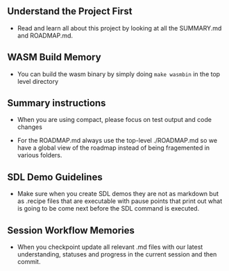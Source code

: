 ## Understand the Project First
- Read and learn all about this project by looking at all the SUMMARY.md and ROADMAP.md.  

## WASM Build Memory
- You can build the wasm binary by simply doing `make wasmbin` in the top level directory
## Summary instructions

- When you are using compact, please focus on test output and code changes

- For the ROADMAP.md always use the top-level ./ROADMAP.md so we have a global view of the roadmap instead of being fragemented in various folders.

## SDL Demo Guidelines
- Make sure when you create SDL demos they are not as markdown but as .recipe files that are executable with pause points that print out what is going to be come next before the SDL command is executed.

## Session Workflow Memories
- When you checkpoint update all relevant .md files with our latest understanding, statuses and progress in the current session and then commit.
